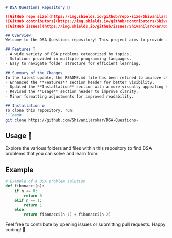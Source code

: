 ```markdown
# DSA Questions Repository 🚀

![GitHub repo size](https://img.shields.io/github/repo-size/Shivanilarokar/DSA-Questions-) 
![GitHub contributors](https://img.shields.io/github/contributors/Shivanilarokar/DSA-Questions-) 
![GitHub issues](https://img.shields.io/github/issues/Shivanilarokar/DSA-Questions-) 

## Overview
Welcome to the DSA Questions repository! This project aims to provide a comprehensive collection of Data Structures and Algorithms (DSA) questions, solutions, and resources to help you sharpen your problem-solving skills and enhance your understanding of algorithms and data structures.

## Features 🚀
- A wide variety of DSA problems categorized by topics.
- Solutions provided in multiple programming languages.
- Easy to navigate folder structure for efficient learning.

## Summary of the Changes
In the latest update, the README.md file has been refined to improve clarity and aesthetics. The following changes were made:
- Enhanced the **Features** section header for better visibility.
- Updated the **Installation** section with a more visually appealing header.
- Revised the **Usage** section header to improve clarity.
- Minor formatting adjustments for improved readability.

## Installation ⚙️
To clone this repository, run:
```bash
git clone https://github.com/Shivanilarokar/DSA-Questions-
```

## Usage 📖
Explore the various folders and files within this repository to find DSA problems that you can solve and learn from.

## Example
```python
# Example of a DSA problem solution
def fibonacci(n):
    if n <= 0:
        return 0
    elif n == 1:
        return 1
    else:
        return fibonacci(n-1) + fibonacci(n-2)
```

Feel free to contribute by opening issues or submitting pull requests. Happy coding! 🎉
```